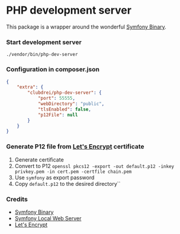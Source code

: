 # PHP development server
This package is a wrapper around the wonderful [Symfony Binary](https://symfony.com/download).

### Start development server
```./vendor/bin/php-dev-server```
### Configuration in composer.json
```json
{
    "extra": {
        "clubdrei/php-dev-server": {
            "port": 55555,
            "webDirectory": "public",
            "tlsEnabled": false,
            "p12File": null
        }
    }
}
```

### Generate P12 file from [Let's Encrypt](https://letsencrypt.org) certificate
1. Generate certificate
2. Convert to P12 ```openssl pkcs12 -export -out default.p12 -inkey privkey.pem -in cert.pem -certfile chain.pem```
3. Use ```symfony``` as export password
4. Copy ```default.p12``` to the desired directory``

### Credits
* [Symfony Binary](https://symfony.com/doc/current/setup/symfony_server.html)
* [Symfony Local Web Server](https://symfony.com/doc/current/setup/symfony_server.html)
* [Let's Encrypt](https://letsencrypt.org)
